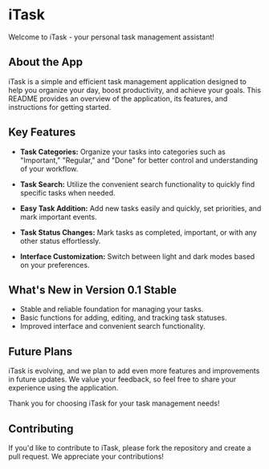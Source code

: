# iTask

Welcome to iTask - your personal task management assistant!

## About the App

iTask is a simple and efficient task management application designed to help you organize your day, boost productivity, and achieve your goals. This README provides an overview of the application, its features, and instructions for getting started.

## Key Features

- **Task Categories:** Organize your tasks into categories such as "Important," "Regular," and "Done" for better control and understanding of your workflow.
  
- **Task Search:** Utilize the convenient search functionality to quickly find specific tasks when needed.
  
- **Easy Task Addition:** Add new tasks easily and quickly, set priorities, and mark important events.
  
- **Task Status Changes:** Mark tasks as completed, important, or with any other status effortlessly.
  
- **Interface Customization:** Switch between light and dark modes based on your preferences.

## What's New in Version 0.1 Stable

- Stable and reliable foundation for managing your tasks.
- Basic functions for adding, editing, and tracking task statuses.
- Improved interface and convenient search functionality.

## Future Plans

iTask is evolving, and we plan to add even more features and improvements in future updates. We value your feedback, so feel free to share your experience using the application.

Thank you for choosing iTask for your task management needs!

## Contributing

If you'd like to contribute to iTask, please fork the repository and create a pull request. We appreciate your contributions!
